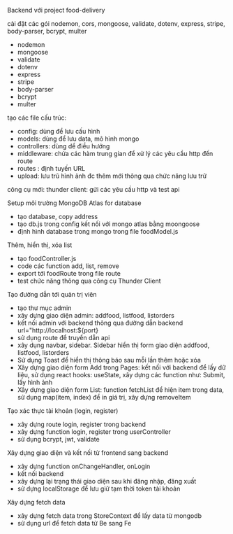 Backend với project food-delivery

cài đặt các gói nodemon, cors, mongoose, validate, dotenv, express, stripe, body-parser, bcrypt, multer
- nodemon
- mongoose
- validate
- dotenv
- express
- stripe
- body-parser
- bcrypt
- multer

tạo các file cấu trúc:
- config: dùng để lưu cấu hình
- models: dùng để lưu data, mô hình mongo
- controllers: dùng dể điều hướng 
- middleware: chứa các hàm trung gian để xử lý các yêu cầu http đến route
- routes : định tuyến URL
- upload: lưu trũ hình ảnh đc thêm mới thông qua chức năng lưu trữ

công cụ mới: thunder client: gửi các yêu cầu http và test api

Setup môi trường MongoDB Atlas for database
- tạo database, copy address
- tạo db.js trong config kết nối với mongo atlas bằng moongoose
- định hình database trong mongo trong file foodModel.js

Thêm, hiển thị, xóa list
- tạo foodController.js
- code các function add, list,  remove
- export tới foodRoute trong file route
- test chức năng thông qua công cụ Thunder Client

Tạo đường dẫn tới quản trị viên
- tạo thư mục admin
- xây dựng giao diện admin: addfood, listfood, listorders
- kết nối admin với backend thông qua đường dẫn backend url="http://localhost:${port}
- sử dụng route để truyền dẫn api
- xây dụng navbar, sidebar. Sidebar hiển thị form giao diện addfood, listfood, listorders
- Sử dụng Toast để hiển thị thông báo sau mỗi lần thêm hoặc xóa
- Xây dựng giao diện form Add trong Pages: kết nối với backend để lấy dữ liệu, sử dụng react hooks: useState, xây dựng các function như: Submit, lấy hình ảnh
- Xây dựng giao diện form List: function fetchList để hiện item trong data, sử dụng map(item, index) để in giá trị, xây dựng removeItem


Tạo xác thực tài khoản (login, register)
- xây dựng route login, register trong backend
- xây dựng function login, register trong userController
- sử dụng bcrypt, jwt, validate

Xây dựng giao diện và kết nối từ frontend sang backend
- xây dựng function onChangeHandler, onLogin
- kết nối backend
- xây dựng lại trạng thái giao diện sau khi đăng nhập, đăng xuất
- sử dựng localStorage để lưu giữ tạm thời token tài khoản

Xây dựng fetch data
- xây dựng fetch data trong StoreContext để lấy data từ mongodb
- sử dụng url để fetch data từ Be sang Fe

